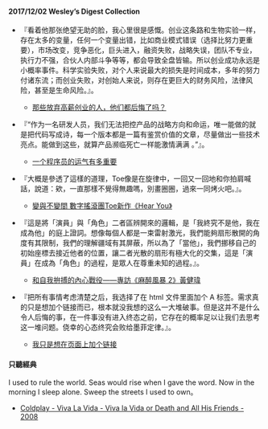 #### 2017/12/02 Wesley’s Digest Collection

- 『看着他那张绝望无助的脸，我心里很是感慨。创业这条路和生物实验一样，存在太多的变量，任何一个变量出错，比如商业模式错误（选择比努力更重要），市场改变，竞争恶化，巨头进入，融资失败，战略失误，团队不专业，执行力不强，合伙人内部斗争等等，都会导致全盘皆输。所以创业成功永远是小概率事件。科学实验失败，对个人来说最大的损失是时间成本，多年的努力付诸东流；而创业失败，对创始人来说，则存在更巨大的财务风险，法律风险，甚至是生命风险。』。
  - [那些放弃高薪创业的人，他们都后悔了吗？](https://mp.weixin.qq.com/s/sD2lNYoZSAVxArYV61DUOw)
  
- 『“作为一名研发人员，我们无法把控产品的战略方向和命运，唯一能做的就是把代码写成诗，每一个版本都是一篇有鉴赏价值的文章，尽量做出一些技术亮点。能做到这些，就算产品濒临死亡一样能激情满满 。”』。
  - [一个程序员的运气有多重要](https://mp.weixin.qq.com/s?__biz=MjM5NDkxMTgyNw==&mid=2653059408&idx=1&sn=621071826e0b087f87a29d60c6c0725e&chksm=bd565a6c8a21d37ac784709d41b6d4c9cb00b761bd9c1c202534a0fcbfb9a811b5504ffd3450#rd)
  
- 『大概是參透了這樣的道理，Toe像是在旋律中，一回又一回地和你拍肩喊話，說道：欸，一直那樣不覺得無趣嗎，別畫圈圈，過來一同烤火吧。』。
  - [變與不變間 數字搖滾團Toe新作《Hear You》](http://www.haveanice.com/article/%E8%AE%8A%E8%88%87%E4%B8%8D%E8%AE%8A%E9%96%93-%E6%95%B8%E5%AD%97%E6%90%96%E6%BB%BE%E5%9C%98toe%E6%96%B0%E4%BD%9C%E3%80%8Ahear-you%E3%80%8B)
  
- 『這是將「演員」與「角色」二者區辨開來的邏輯，是「我終究不是他，我在成為他」的庭上證詞。想像每個人都是一束雷射激光，我們能夠扇形散開的角度有其限制，我們的理解疆域有其屏蔽，所以為了「當他」，我們挪移自己的初始座標去接近他者的位置，讓二者光散的扇形有極大化的交集，這是「演員」在成為「角色」的過程，是眾人在尊重未知的過程。』。
  - [和自我拚搏的內心戰役——專訪《麻醉風暴 2》黃健瑋](http://www.biosmonthly.com/interview_topic/9307)


- 『把所有事情考虑清楚之后，我选择了在 html 文件里面加个 A 标签。需求真的只是想加个链接而已，根本就没我想的这么一大堆破事。但是这并不是什么令人后悔的事，在一件事没有进入终态之前，它存在的概率足以让我们去思考这一堆问题。侥幸的心态终究会败给墨菲定律。』。
  - [我只是想在页面上加个链接](https://zhuanlan.zhihu.com/p/30468160)





#### 只聽經典
I used to rule the world. Seas would rise when I gave the word. Now in the morning I sleep alone. Sweep the streets I used to own。
- [Coldplay - Viva La Vida - Viva la Vida or Death and All His Friends - 2008](https://www.youtube.com/watch?v=YCDWFAYa_24)